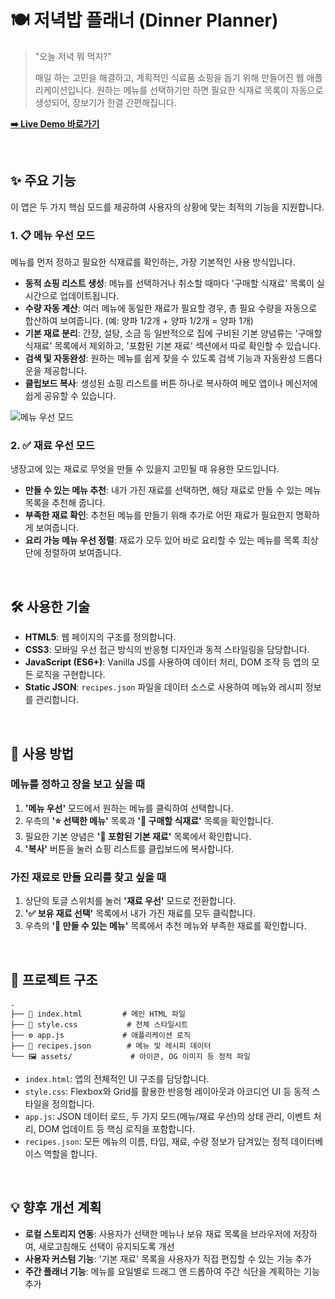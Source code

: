 # 🍽️ 저녁밥 플래너 (Dinner Planner)

> "오늘 저녁 뭐 먹지?"
>
> 매일 하는 고민을 해결하고, 계획적인 식료품 쇼핑을 돕기 위해 만들어진 웹 애플리케이션입니다.
> 원하는 메뉴를 선택하기만 하면 필요한 식재료 목록이 자동으로 생성되어, 장보기가 한결 간편해집니다.

**[➡️ Live Demo 바로가기](https://konsent.github.io/menuselector/)**

<br>

## ✨ 주요 기능

이 앱은 두 가지 핵심 모드를 제공하여 사용자의 상황에 맞는 최적의 기능을 지원합니다.

### 1. 📋 메뉴 우선 모드

메뉴를 먼저 정하고 필요한 식재료를 확인하는, 가장 기본적인 사용 방식입니다.

- **동적 쇼핑 리스트 생성**: 메뉴를 선택하거나 취소할 때마다 '구매할 식재료' 목록이 실시간으로 업데이트됩니다.
- **수량 자동 계산**: 여러 메뉴에 동일한 재료가 필요할 경우, 총 필요 수량을 자동으로 합산하여 보여줍니다. (예: 양파 1/2개 + 양파 1/2개 = 양파 1개)
- **기본 재료 분리**: 간장, 설탕, 소금 등 일반적으로 집에 구비된 기본 양념류는 '구매할 식재료' 목록에서 제외하고, '포함된 기본 재료' 섹션에서 따로 확인할 수 있습니다.
- **검색 및 자동완성**: 원하는 메뉴를 쉽게 찾을 수 있도록 검색 기능과 자동완성 드롭다운을 제공합니다.
- **클립보드 복사**: 생성된 쇼핑 리스트를 버튼 하나로 복사하여 메모 앱이나 메신저에 쉽게 공유할 수 있습니다.

![메뉴 우선 모드](https://konsent.github.io/menuselector/assets/og-image.png)

### 2. ✅ 재료 우선 모드

냉장고에 있는 재료로 무엇을 만들 수 있을지 고민될 때 유용한 모드입니다.

- **만들 수 있는 메뉴 추천**: 내가 가진 재료를 선택하면, 해당 재료로 만들 수 있는 메뉴 목록을 추천해 줍니다.
- **부족한 재료 확인**: 추천된 메뉴를 만들기 위해 추가로 어떤 재료가 필요한지 명확하게 보여줍니다.
- **요리 가능 메뉴 우선 정렬**: 재료가 모두 있어 바로 요리할 수 있는 메뉴를 목록 최상단에 정렬하여 보여줍니다.

<br>

## 🛠️ 사용한 기술

- **HTML5**: 웹 페이지의 구조를 정의합니다.
- **CSS3**: 모바일 우선 접근 방식의 반응형 디자인과 동적 스타일링을 담당합니다.
- **JavaScript (ES6+)**: Vanilla JS를 사용하여 데이터 처리, DOM 조작 등 앱의 모든 로직을 구현합니다.
- **Static JSON**: `recipes.json` 파일을 데이터 소스로 사용하여 메뉴와 레시피 정보를 관리합니다.

<br>

## 🚀 사용 방법

### 메뉴를 정하고 장을 보고 싶을 때

1. **'메뉴 우선'** 모드에서 원하는 메뉴를 클릭하여 선택합니다.
2. 우측의 **'⭐ 선택한 메뉴'** 목록과 **'🛒 구매할 식재료'** 목록을 확인합니다.
3. 필요한 기본 양념은 **'🧂 포함된 기본 재료'** 목록에서 확인합니다.
4. **'복사'** 버튼을 눌러 쇼핑 리스트를 클립보드에 복사합니다.

### 가진 재료로 만들 요리를 찾고 싶을 때

1. 상단의 토글 스위치를 눌러 **'재료 우선'** 모드로 전환합니다.
2. **'✅ 보유 재료 선택'** 목록에서 내가 가진 재료를 모두 클릭합니다.
3. 우측의 **'🍳 만들 수 있는 메뉴'** 목록에서 추천 메뉴와 부족한 재료를 확인합니다.

<br>

## 📂 프로젝트 구조

```
.
├── 📄 index.html         # 메인 HTML 파일
├── 🎨 style.css           # 전체 스타일시트
├── ⚙️ app.js             # 애플리케이션 로직
├── 📝 recipes.json        # 메뉴 및 레시피 데이터
└── 🖼️ assets/             # 아이콘, OG 이미지 등 정적 파일
```

- `index.html`: 앱의 전체적인 UI 구조를 담당합니다.
- `style.css`: Flexbox와 Grid를 활용한 반응형 레이아웃과 아코디언 UI 등 동적 스타일을 정의합니다.
- `app.js`: JSON 데이터 로드, 두 가지 모드(메뉴/재료 우선)의 상태 관리, 이벤트 처리, DOM 업데이트 등 핵심 로직을 포함합니다.
- `recipes.json`: 모든 메뉴의 이름, 타입, 재료, 수량 정보가 담겨있는 정적 데이터베이스 역할을 합니다.

<br>

## 💡 향후 개선 계획

- **로컬 스토리지 연동**: 사용자가 선택한 메뉴나 보유 재료 목록을 브라우저에 저장하여, 새로고침해도 선택이 유지되도록 개선
- **사용자 커스텀 기능**: '기본 재료' 목록을 사용자가 직접 편집할 수 있는 기능 추가
- **주간 플래너 기능**: 메뉴를 요일별로 드래그 앤 드롭하여 주간 식단을 계획하는 기능 추가